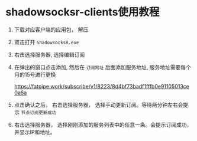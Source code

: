 # **shadowsocksr-clients使用教程**

1. 下载对应客户端的应用包， 解压

2. 双击打开 `ShadowsocksR.exe` 

3. 右击选择服务器, 选择编辑订阅

4. 在弹出的窗口点击添加, 然后在 `订阅网址` 后面添加服务地址, 服务地址需要每个月的15号进行更换

   https://fatpipe.work/subscribe/v1/8223/8d4bf73badf1fffb0e91105013ce0a6a

5. 点击确认之后， 右击选择服务器， 选择手动更新订阅。等待两分钟左右会提示 `节点订阅更新成功`

6. 右击选择服务器， 选择刚刚添加的服务列表中的任意一条。会提示订阅成功，并显示IP和地址。
